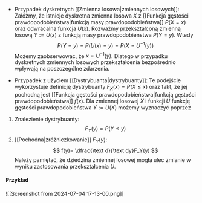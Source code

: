 - Przypadek dyskretnych [[Zmienna losowa|zmiennych losowych]]:
Załóżmy, że istnieje dyskretna zmienna losowa $X$ z [[Funkcja gęstości prawdopodobieństwa|funkcją masy prawdopodobieństwa]] $P(X=x)$ oraz odwracalna funkcja $U(x)$. Rozważmy przekształconą zmienną losową $Y:=U(x)$ z funkcją masy prawdopodobieństwa $P(Y=y)$. Wtedy
$$
P(Y=y)=
P(U(x)=y)=
P(X=U^{-1}(y))
$$
Możemy zaobserwować, że $x=U^{-1}(y)$. Dlatego w przypadku dyskretnych zmiennych losowych przekształcenia bezpośrednio wpływają na poszczególne zdarzenia. 

- Przypadek z użyciem [[Dystrybuanta|dystrybuanty]]:
Te podejście wykorzystuje definicję dystrybuanty $F_X(x)=P(X\le x)$ oraz fakt, że jej pochodną jest [[Funkcja gęstości prawdopodobieństwa|funkcją gęstości prawdopodobieństwa]] $f(x)$. Dla zmiennej losowej $X$ i funkcji $U$ funkcję gęstości prawdopodobieństwa $Y:=U(X)$ możemy wyznaczyć poprzez
1. Znalezienie dystrybuanty:
$$
F_Y(y)=P(Y\le y)
$$
2. [[Pochodna|zróżniczkowanie]] $F_Y(y):$ 
$$
f(y)=
\dfrac{\text d}{\text dy}F_Y(y)
$$
Należy pamiętać, że dziedzina zmiennej losowej mogła ulec zmianie w wyniku zastosowania przekształcenia $U$.

#### Przykład 
![[Screenshot from 2024-07-04 17-13-00.png]]